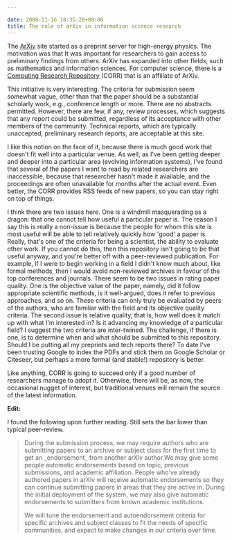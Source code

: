 ```yaml
---

date: 2006-11-16 18:35:20+00:00
title: The role of arXiv in information science research
---
```


The [ArXiv](http://arxiv.org/) site started as a preprint server for high-energy physics. The motivation was that It was important for researchers to gain access to preliminary findings from others. ArXiv has expanded into other fields, such as mathematics and information sciences. For computer science, there is a [Computing Research Repository](http://arxiv.org/corr/) (CORR) that is an affiliate of ArXiv.

This initiative is very interesting. The criteria for submission seem somewhat vague, other than that the paper should be a substantial scholarly work, e.g., conference length or more. There are no abstracts permitted. However, there are few, if any, review processes, which suggests that any report could be submitted, regardless of its acceptance with other members of the community. Technical reports, which are typically unaccepted, preliminary research reports, are acceptable at this site.

I like this notion on the face of it, because there is much good work that doesn't fit well into a particular venue.  As well, as I've been getting deeper and deeper into a particular area (evolving information systems), I've found that several of the papers I want to read by related researchers are inaccessible, because that researcher hasn't made it available, and the proceedings are often unavailable for months after the actual event. Even better, the CORR provides RSS feeds of new papers, so you can stay right on top of things.

I think there are two issues here. One is a windmill masquerading as a dragon: that one cannot tell how useful a particular paper is. The reason I say this is really a non-issue is because the people for whom this site is most useful will be able to tell relatively quickly how 'good' a paper is.  Really, that's one of the criteria for being a scientist, the ability to evaluate other work. If you cannot do this, then this repository isn't going to be that useful anyway, and you're better off with a peer-reviewed publication. For example, if I were to begin working in a field I didn't know much about, like formal methods, then I would avoid non-reviewed archives in favour of the top conferences and journals.  There seem to be two issues in rating paper quality. One is the objective value of the paper, namely, did it follow appropriate scientific methods, is it well-argued, does it refer to previous approaches, and so on. These criteria can only truly be evaluated by peers of the authors, who are familiar with the field and its objective quality criteria.  The second issue is relative quality, that is, how well does it match up with what I'm interested in? Is it advancing my knowledge of a particular field? I suggest the two criteria are inter-twined.
The challenge, if there is one, is to determine when and what should be submitted to this repository. Should I be putting all my preprints and tech reports there? To date I've been trusting Google to index the PDFs and stick them on Google Scholar or Citeseer, but perhaps a more formal (and stable!) repository is better.

Like anything, CORR is going to succeed only if a good number of researchers manage to adopt it. Otherwise, there will be, as now, the occasional nugget of interest, but traditional venues will remain the source of the latest information.

**Edit:**

I found the following upon further reading. Still sets the bar lower than typical peer-review.


<blockquote>During the submission process, we may require authors who are submitting papers to an archive or subject class for the first time to get an _endorsement_ from another arXiv author.We may give some people automatic endorsements based on topic, previous submissions, and academic affiliation.  People who've already authored papers in arXiv will receive automatic endorsements so they can continue submitting papers in areas that they are active in. During the initial deployment of the system, we may also give automatic endorsements to submitters from known academic institutions.

We will tune the endorsement and autoendorsement criteria for specific archives and subject classes to fit the needs of specific communities, and expect to make changes in our criteria over time.</blockquote>
